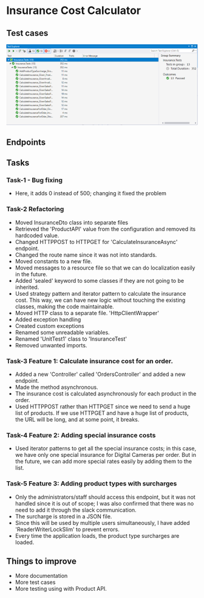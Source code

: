 # Insurance Cost Calculator

## Test cases
[![Passed Test Cases](https://github.com/hbtmrt/CoolBlueTest/blob/master/PassedTest.PNG "Passed Test Cases")](https://github.com/hbtmrt/CoolBlueTest/blob/master/PassedTest.PNG "Passed Test Cases")

## Endpoints

## Tasks
### Task-1 - Bug fixing
- Here, it adds 0 instead of 500; changing it fixed the problem

### Task-2 Refactoring
- Moved InsuranceDto class into separate files
- Retrieved the 'ProductAPI' value from the configuration and removed its hardcoded value.
- Changed HTTPPOST to HTTPGET for 'CalculateInsuranceAsync' endpoint.
- Changed the route name since it was not into standards.
- Moved constants to a new file.
- Moved messages to a resource file so that we can do localization easily in the future.
- Added 'sealed' keyword to some classes if they are not going to be inherited.
- Used strategy pattern and iterator pattern to calculate the insurance cost. This way, we can have new logic without touching the existing classes, making the code maintainable.
- Moved HTTP class to a separate file. 'HttpClientWrapper'
- Added exception handling
- Created custom exceptions
- Renamed some unreadable variables.
- Renamed 'UnitTest1' class to 'InsuranceTest'
- Removed unwanted imports.

### Task-3 Feature 1: Calculate insurance cost for an order.
- Added a new 'Controller' called 'OrdersController' and added a new endpoint.
- Made the method asynchronous.
- The insurance cost is calculated asynchronously for each product in the order. 
- Used HTTPPOST rather than HTTPGET since we need to send a huge list of products. If we use HTTPGET and have a huge list of products, the URL will be long, and at some point, it breaks.

### Task-4 Feature 2: Adding special insurance costs
- Used iterator patterns to get all the special insurance costs; in this case, we have only one special insurance for Digital Cameras per order. But in the future, we can add more special rates easily by adding them to the list.

### Task-5 Feature 3: Adding product types with surcharges
- Only the administrators/staff should access this endpoint, but it was not handled since it is out of scope; I was also confirmed that there was no need to add it through the slack communication.
- The surcharge is stored in a JSON file.
- Since this will be used by multiple users simultaneously, I have added 'ReaderWriterLockSlim' to prevent errors.
- Every time the application loads, the product type surcharges are loaded.

## Things to improve
- More documentation
- More test cases
- More testing using with Product API.
